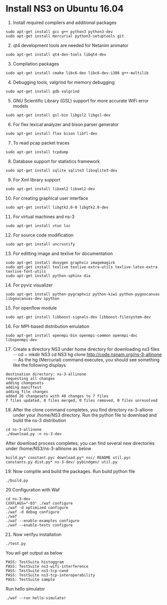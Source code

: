# Install NS3 on Ubuntu 16.04

1. Install required compilers and additional packages
```
sudo apt-get install gcc g++ python3 python3-dev
sudo apt-get install mercurial python3-setuptools git
```
2. qt4 development tools are needed for Netanim animator
```
sudo apt-get install qt4-dev-tools libqt4-dev
```
3. Compilation packages
```
sudo apt-get install cmake libc6-dev libc6-dev-i386 g++-multilib
```
4. Debugging tools, valgrind for memory debugging
```
sudo apt-get install gdb valgrind
```
5. GNU Scientific Library (GSL) support for more accurate WiFi error models
```
sudo apt-get install gsl-bin libgsl2 libgsl-dev
```
6. For flex lexical analyzer and bison parser generator
```
sudo apt-get install flex bison libfl-dev
```
7. To read pcap packet traces
```
sudo apt-get install tcpdump
```
8. Database support for statistics framework
```
sudo apt-get install sqlite sqlite3 libsqlite3-dev
```
9. For Xml library support
```
sudo apt-get install libxml2 libxml2-dev
```
10. For creating graphical user interface
```
sudo apt-get install libgtk2.0-0 libgtk2.0-dev
```
11. For virtual machines and ns-3
```
sudo apt-get install vtun lxc
```
12. For source code modification
```
sudo apt-get install uncrustify
```
13. For editting image and texlive for documentation
```
sudo apt-get install doxygen graphviz imagemagick
sudo apt-get install texlive texlive-extra-utils texlive-latex-extra texlive-font-utils
sudo apt-get install python-sphinx dia
```
14. For pyviz visualizer
```
sudo apt-get install python-pygraphviz python-kiwi python-pygoocanvas libgoocanvas-dev ipython
```
15. For openflow module
```
sudo apt-get install libboost-signals-dev libboost-filesystem-dev
```
16. For MPI-based distribution emulation
```
sudo apt-get install openmpi-bin openmpi-common openmpi-doc libopenmpi-dev
```
17. Create a directory NS3 under home directory for downloading ns3 files
···
cd ~
mkdir NS3
cd NS3
hg clone http://code.nsnam.org/ns-3-allinone
···
As the hg (Mercurial) command executes, you should see something like the following displays
```
destination directory: ns-3-allinone
requesting all changes
adding changesets
adding maniftest
adding file changes
added 26 changesets with 40 changes to 7 files
7 files updated, 0 files merged, 0 files removed, 0 files unresolved
```
18. After the clone command completes, you find directory ns-3-allione under your /home/NS3 directory. Run the python file to download and build the ns-3 distribution
```
cd ns-3-allinone
./download.py -n ns-3-dev
```
After download process completes, you can find several new directories under /home/NS3/ns-3-allinone as below
```
build.py* constant.pyc download.py* nsc/ README util.pyc
constants.py dist.py* ns-3-dev/ pybindgen/ util.py
```
19. Now complile and build the packages. Run build python file
```
./build.py
```
20 Configuration with Waf
```
cd ns-3-dev
CXXFLAGS="-03" ./waf configure
./waf -d optimized configure
./waf -d debug configure
./waf
./waf --enable-examples configure
./waf --enable-tests configure
```
21. Now verifyu installation
```
./test.py
```
You wil get output as below
```
PASS: TestSuite histoggram
PASS: TestSuite ns3-wifi-interference
PASS: TestSuite ns3-tcp-cwnd
PASS: TestSuite ns3-tcp-interoperability
PASS: TestSuite sample
```
Run hello simulator
```
./waf --run hello-simulator
```


